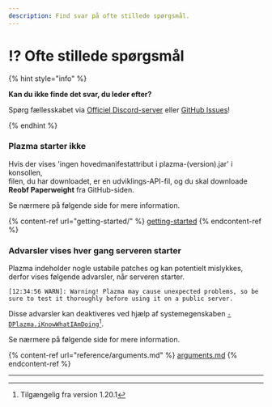 ```yaml
---
description: Find svar på ofte stillede spørgsmål.
---
```


# ⁉️ Ofte stillede spørgsmål

{% hint style="info" %}

**Kan du ikke finde det svar, du leder efter?**

Spørg fællesskabet via [Officiel Discord-server](https://discord.gg/MmfC52K8A8) eller [GitHub Issues](https://github.com/PlazmaMC/PlazmaBukkit/issues)!

{% endhint %}

### Plazma starter ikke

Hvis der vises 'ingen hovedmanifestattribut i plazma-(version).jar' i konsollen,\
filen, du har downloadet, er en udviklings-API-fil, og du skal downloade **Reobf Paperweight** fra GitHub-siden.

Se nærmere på følgende side for mere information.

{% content-ref url="getting-started/" %}
[getting-started](getting-started#id-2)
{% endcontent-ref %}

### Advarsler vises hver gang serveren starter

Plazma indeholder nogle ustabile patches og kan potentielt mislykkes, derfor vises følgende advarsler, når serveren starter.

```log
[12:34:56 WARN]: Warning! Plazma may cause unexpected problems, so be sure to test it thoroughly before using it on a public server.
```

Disse advarsler kan deaktiveres ved hjælp af systemegenskaben [`-DPlazma.iKnowWhatIAmDoing`](#user-content-fn-1)[^1].

Se nærmere på følgende side for mere information.

{% content-ref url="reference/arguments.md" %}
[arguments.md](reference/arguments.md#plazma.iknowwhatiamdoing)
{% endcontent-ref %}

***

[^1]: Tilgængelig fra version 1.20.1

